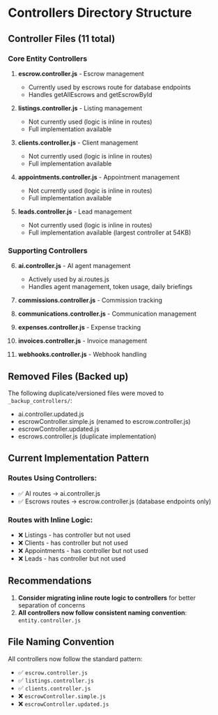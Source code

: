 # Controllers Directory Structure

## Controller Files (11 total)

### Core Entity Controllers
1. **escrow.controller.js** - Escrow management
   - Currently used by escrows route for database endpoints
   - Handles getAllEscrows and getEscrowById

2. **listings.controller.js** - Listing management
   - Not currently used (logic is inline in routes)
   - Full implementation available

3. **clients.controller.js** - Client management
   - Not currently used (logic is inline in routes)
   - Full implementation available

4. **appointments.controller.js** - Appointment management
   - Not currently used (logic is inline in routes)
   - Full implementation available

5. **leads.controller.js** - Lead management
   - Not currently used (logic is inline in routes)
   - Full implementation available (largest controller at 54KB)

### Supporting Controllers
6. **ai.controller.js** - AI agent management
   - Actively used by ai.routes.js
   - Handles agent management, token usage, daily briefings

7. **commissions.controller.js** - Commission tracking
8. **communications.controller.js** - Communication management
9. **expenses.controller.js** - Expense tracking
10. **invoices.controller.js** - Invoice management
11. **webhooks.controller.js** - Webhook handling

## Removed Files (Backed up)
The following duplicate/versioned files were moved to `_backup_controllers/`:
- ai.controller.updated.js
- escrowController.simple.js (renamed to escrow.controller.js)
- escrowController.updated.js
- escrows.controller.js (duplicate implementation)

## Current Implementation Pattern

### Routes Using Controllers:
- ✅ AI routes → ai.controller.js
- ✅ Escrows routes → escrow.controller.js (database endpoints only)

### Routes with Inline Logic:
- ❌ Listings - has controller but not used
- ❌ Clients - has controller but not used
- ❌ Appointments - has controller but not used
- ❌ Leads - has controller but not used

## Recommendations

1. **Consider migrating inline route logic to controllers** for better separation of concerns
2. **All controllers now follow consistent naming convention**: `entity.controller.js`

## File Naming Convention
All controllers now follow the standard pattern:
- ✅ `escrow.controller.js`
- ✅ `listings.controller.js`
- ✅ `clients.controller.js`
- ❌ `escrowController.simple.js`
- ❌ `escrowController.updated.js`